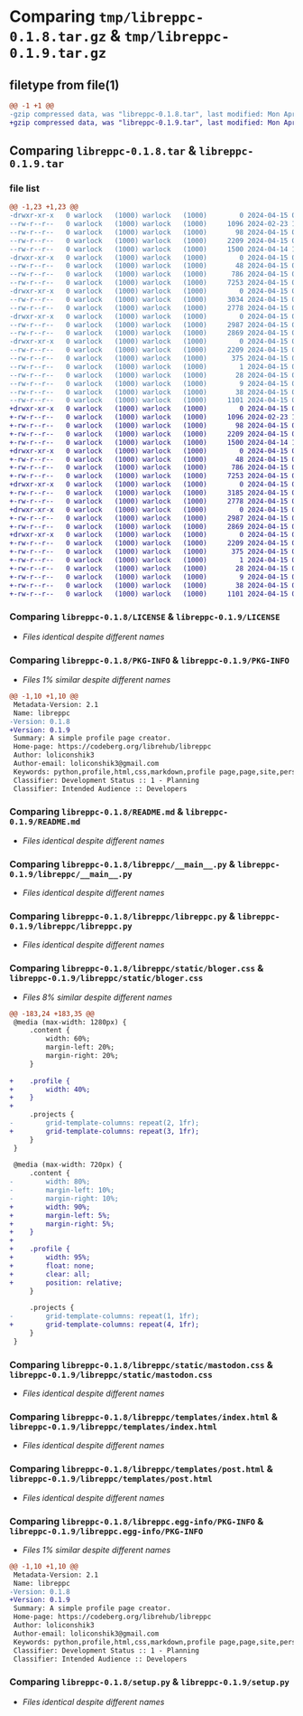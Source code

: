 # Comparing `tmp/libreppc-0.1.8.tar.gz` & `tmp/libreppc-0.1.9.tar.gz`

## filetype from file(1)

```diff
@@ -1 +1 @@
-gzip compressed data, was "libreppc-0.1.8.tar", last modified: Mon Apr 15 05:24:22 2024, max compression
+gzip compressed data, was "libreppc-0.1.9.tar", last modified: Mon Apr 15 06:12:17 2024, max compression
```

## Comparing `libreppc-0.1.8.tar` & `libreppc-0.1.9.tar`

### file list

```diff
@@ -1,23 +1,23 @@
-drwxr-xr-x   0 warlock   (1000) warlock   (1000)        0 2024-04-15 05:24:22.080480 libreppc-0.1.8/
--rw-r--r--   0 warlock   (1000) warlock   (1000)     1096 2024-02-23 10:09:06.000000 libreppc-0.1.8/LICENSE
--rw-r--r--   0 warlock   (1000) warlock   (1000)       98 2024-04-15 03:54:05.000000 libreppc-0.1.8/MANIFEST.in
--rw-r--r--   0 warlock   (1000) warlock   (1000)     2209 2024-04-15 05:24:22.080480 libreppc-0.1.8/PKG-INFO
--rw-r--r--   0 warlock   (1000) warlock   (1000)     1500 2024-04-14 17:20:23.000000 libreppc-0.1.8/README.md
-drwxr-xr-x   0 warlock   (1000) warlock   (1000)        0 2024-04-15 05:24:22.080480 libreppc-0.1.8/libreppc/
--rw-r--r--   0 warlock   (1000) warlock   (1000)       48 2024-04-15 05:23:55.000000 libreppc-0.1.8/libreppc/__init__.py
--rw-r--r--   0 warlock   (1000) warlock   (1000)      786 2024-04-15 04:47:48.000000 libreppc-0.1.8/libreppc/__main__.py
--rw-r--r--   0 warlock   (1000) warlock   (1000)     7253 2024-04-15 04:57:04.000000 libreppc-0.1.8/libreppc/libreppc.py
-drwxr-xr-x   0 warlock   (1000) warlock   (1000)        0 2024-04-15 05:24:22.080480 libreppc-0.1.8/libreppc/static/
--rw-r--r--   0 warlock   (1000) warlock   (1000)     3034 2024-04-15 05:09:28.000000 libreppc-0.1.8/libreppc/static/bloger.css
--rw-r--r--   0 warlock   (1000) warlock   (1000)     2778 2024-04-15 05:22:36.000000 libreppc-0.1.8/libreppc/static/mastodon.css
-drwxr-xr-x   0 warlock   (1000) warlock   (1000)        0 2024-04-15 05:24:22.080480 libreppc-0.1.8/libreppc/templates/
--rw-r--r--   0 warlock   (1000) warlock   (1000)     2987 2024-04-15 05:04:21.000000 libreppc-0.1.8/libreppc/templates/index.html
--rw-r--r--   0 warlock   (1000) warlock   (1000)     2869 2024-04-15 05:04:41.000000 libreppc-0.1.8/libreppc/templates/post.html
-drwxr-xr-x   0 warlock   (1000) warlock   (1000)        0 2024-04-15 05:24:22.080480 libreppc-0.1.8/libreppc.egg-info/
--rw-r--r--   0 warlock   (1000) warlock   (1000)     2209 2024-04-15 05:24:21.000000 libreppc-0.1.8/libreppc.egg-info/PKG-INFO
--rw-r--r--   0 warlock   (1000) warlock   (1000)      375 2024-04-15 05:24:22.000000 libreppc-0.1.8/libreppc.egg-info/SOURCES.txt
--rw-r--r--   0 warlock   (1000) warlock   (1000)        1 2024-04-15 05:24:21.000000 libreppc-0.1.8/libreppc.egg-info/dependency_links.txt
--rw-r--r--   0 warlock   (1000) warlock   (1000)       28 2024-04-15 05:24:21.000000 libreppc-0.1.8/libreppc.egg-info/requires.txt
--rw-r--r--   0 warlock   (1000) warlock   (1000)        9 2024-04-15 05:24:21.000000 libreppc-0.1.8/libreppc.egg-info/top_level.txt
--rw-r--r--   0 warlock   (1000) warlock   (1000)       38 2024-04-15 05:24:22.080480 libreppc-0.1.8/setup.cfg
--rw-r--r--   0 warlock   (1000) warlock   (1000)     1101 2024-04-15 03:53:26.000000 libreppc-0.1.8/setup.py
+drwxr-xr-x   0 warlock   (1000) warlock   (1000)        0 2024-04-15 06:12:17.098023 libreppc-0.1.9/
+-rw-r--r--   0 warlock   (1000) warlock   (1000)     1096 2024-02-23 10:09:06.000000 libreppc-0.1.9/LICENSE
+-rw-r--r--   0 warlock   (1000) warlock   (1000)       98 2024-04-15 03:54:05.000000 libreppc-0.1.9/MANIFEST.in
+-rw-r--r--   0 warlock   (1000) warlock   (1000)     2209 2024-04-15 06:12:17.098023 libreppc-0.1.9/PKG-INFO
+-rw-r--r--   0 warlock   (1000) warlock   (1000)     1500 2024-04-14 17:20:23.000000 libreppc-0.1.9/README.md
+drwxr-xr-x   0 warlock   (1000) warlock   (1000)        0 2024-04-15 06:12:17.094690 libreppc-0.1.9/libreppc/
+-rw-r--r--   0 warlock   (1000) warlock   (1000)       48 2024-04-15 06:11:43.000000 libreppc-0.1.9/libreppc/__init__.py
+-rw-r--r--   0 warlock   (1000) warlock   (1000)      786 2024-04-15 04:47:48.000000 libreppc-0.1.9/libreppc/__main__.py
+-rw-r--r--   0 warlock   (1000) warlock   (1000)     7253 2024-04-15 04:57:04.000000 libreppc-0.1.9/libreppc/libreppc.py
+drwxr-xr-x   0 warlock   (1000) warlock   (1000)        0 2024-04-15 06:12:17.098023 libreppc-0.1.9/libreppc/static/
+-rw-r--r--   0 warlock   (1000) warlock   (1000)     3185 2024-04-15 06:11:30.000000 libreppc-0.1.9/libreppc/static/bloger.css
+-rw-r--r--   0 warlock   (1000) warlock   (1000)     2778 2024-04-15 05:22:36.000000 libreppc-0.1.9/libreppc/static/mastodon.css
+drwxr-xr-x   0 warlock   (1000) warlock   (1000)        0 2024-04-15 06:12:17.098023 libreppc-0.1.9/libreppc/templates/
+-rw-r--r--   0 warlock   (1000) warlock   (1000)     2987 2024-04-15 05:04:21.000000 libreppc-0.1.9/libreppc/templates/index.html
+-rw-r--r--   0 warlock   (1000) warlock   (1000)     2869 2024-04-15 05:04:41.000000 libreppc-0.1.9/libreppc/templates/post.html
+drwxr-xr-x   0 warlock   (1000) warlock   (1000)        0 2024-04-15 06:12:17.098023 libreppc-0.1.9/libreppc.egg-info/
+-rw-r--r--   0 warlock   (1000) warlock   (1000)     2209 2024-04-15 06:12:16.000000 libreppc-0.1.9/libreppc.egg-info/PKG-INFO
+-rw-r--r--   0 warlock   (1000) warlock   (1000)      375 2024-04-15 06:12:17.000000 libreppc-0.1.9/libreppc.egg-info/SOURCES.txt
+-rw-r--r--   0 warlock   (1000) warlock   (1000)        1 2024-04-15 06:12:16.000000 libreppc-0.1.9/libreppc.egg-info/dependency_links.txt
+-rw-r--r--   0 warlock   (1000) warlock   (1000)       28 2024-04-15 06:12:16.000000 libreppc-0.1.9/libreppc.egg-info/requires.txt
+-rw-r--r--   0 warlock   (1000) warlock   (1000)        9 2024-04-15 06:12:16.000000 libreppc-0.1.9/libreppc.egg-info/top_level.txt
+-rw-r--r--   0 warlock   (1000) warlock   (1000)       38 2024-04-15 06:12:17.098023 libreppc-0.1.9/setup.cfg
+-rw-r--r--   0 warlock   (1000) warlock   (1000)     1101 2024-04-15 03:53:26.000000 libreppc-0.1.9/setup.py
```

### Comparing `libreppc-0.1.8/LICENSE` & `libreppc-0.1.9/LICENSE`

 * *Files identical despite different names*

### Comparing `libreppc-0.1.8/PKG-INFO` & `libreppc-0.1.9/PKG-INFO`

 * *Files 1% similar despite different names*

```diff
@@ -1,10 +1,10 @@
 Metadata-Version: 2.1
 Name: libreppc
-Version: 0.1.8
+Version: 0.1.9
 Summary: A simple profile page creator.
 Home-page: https://codeberg.org/librehub/libreppc
 Author: loliconshik3
 Author-email: loliconshik3@gmail.com
 Keywords: python,profile,html,css,markdown,profile page,page,site,personal page
 Classifier: Development Status :: 1 - Planning
 Classifier: Intended Audience :: Developers
```

### Comparing `libreppc-0.1.8/README.md` & `libreppc-0.1.9/README.md`

 * *Files identical despite different names*

### Comparing `libreppc-0.1.8/libreppc/__main__.py` & `libreppc-0.1.9/libreppc/__main__.py`

 * *Files identical despite different names*

### Comparing `libreppc-0.1.8/libreppc/libreppc.py` & `libreppc-0.1.9/libreppc/libreppc.py`

 * *Files identical despite different names*

### Comparing `libreppc-0.1.8/libreppc/static/bloger.css` & `libreppc-0.1.9/libreppc/static/bloger.css`

 * *Files 8% similar despite different names*

```diff
@@ -183,24 +183,35 @@
 @media (max-width: 1280px) {
     .content {
         width: 60%;
         margin-left: 20%;
         margin-right: 20%;
     }
 
+    .profile {
+        width: 40%;
+    }
+
     .projects {
-        grid-template-columns: repeat(2, 1fr);
+        grid-template-columns: repeat(3, 1fr);
     }
 }
 
 @media (max-width: 720px) {
     .content {
-        width: 80%;
-        margin-left: 10%;
-        margin-right: 10%;
+        width: 90%;
+        margin-left: 5%;
+        margin-right: 5%;
+    }
+
+    .profile {
+        width: 95%;
+        float: none;
+        clear: all;
+        position: relative;
     }
 
     .projects {
-        grid-template-columns: repeat(1, 1fr);
+        grid-template-columns: repeat(4, 1fr);
     }
 }
```

### Comparing `libreppc-0.1.8/libreppc/static/mastodon.css` & `libreppc-0.1.9/libreppc/static/mastodon.css`

 * *Files identical despite different names*

### Comparing `libreppc-0.1.8/libreppc/templates/index.html` & `libreppc-0.1.9/libreppc/templates/index.html`

 * *Files identical despite different names*

### Comparing `libreppc-0.1.8/libreppc/templates/post.html` & `libreppc-0.1.9/libreppc/templates/post.html`

 * *Files identical despite different names*

### Comparing `libreppc-0.1.8/libreppc.egg-info/PKG-INFO` & `libreppc-0.1.9/libreppc.egg-info/PKG-INFO`

 * *Files 1% similar despite different names*

```diff
@@ -1,10 +1,10 @@
 Metadata-Version: 2.1
 Name: libreppc
-Version: 0.1.8
+Version: 0.1.9
 Summary: A simple profile page creator.
 Home-page: https://codeberg.org/librehub/libreppc
 Author: loliconshik3
 Author-email: loliconshik3@gmail.com
 Keywords: python,profile,html,css,markdown,profile page,page,site,personal page
 Classifier: Development Status :: 1 - Planning
 Classifier: Intended Audience :: Developers
```

### Comparing `libreppc-0.1.8/setup.py` & `libreppc-0.1.9/setup.py`

 * *Files identical despite different names*


